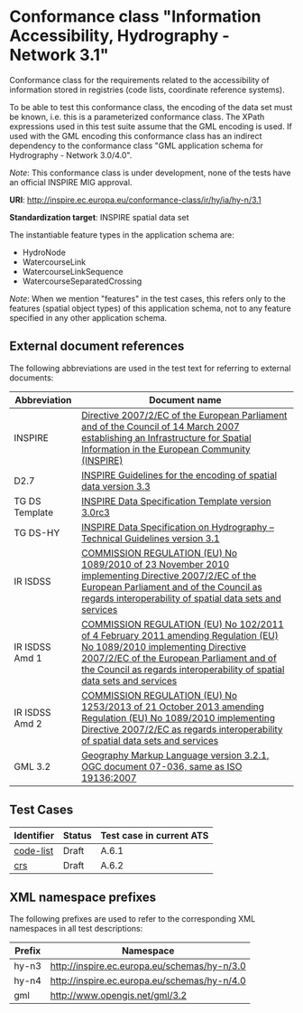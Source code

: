 # Conformance class "Information Accessibility, Hydrography - Network 3.1"

Conformance class for the requirements related to the accessibility of information stored in registries (code lists, coordinate reference systems).

To be able to test this conformance class, the encoding of the data set must be known, i.e. this is a parameterized conformance class. The XPath expressions used in this test suite assume that the GML encoding is used. If used with the GML encoding this conformance class has an indirect dependency to the conformance class "GML application schema for Hydrography - Network 3.0/4.0".

*Note*: This conformance class is under development, none of the tests have an official INSPIRE MIG approval.

**URI**: http://inspire.ec.europa.eu/conformance-class/ir/hy/ia/hy-n/3.1

**Standardization target**: INSPIRE spatial data set

The instantiable feature types in the application schema are:

* HydroNode
* WatercourseLink
* WatercourseLinkSequence
* WatercourseSeparatedCrossing

*Note*: When we mention "features" in the test cases, this refers only to the features (spatial object types) of this application schema, not to any feature specified in any other application schema.

## External document references

The following abbreviations are used in the test text for referring to external documents:

Abbreviation                     | Document name
-------------------------------- | --------------------------------------------------
INSPIRE <a name="ref_INSPIRE"></a> | [Directive 2007/2/EC of the European Parliament and of the Council of 14 March 2007 establishing an Infrastructure for Spatial Information in the European Community (INSPIRE)](http://eur-lex.europa.eu/legal-content/EN/TXT/PDF/?uri=CELEX:32007L0002&from=EN)
D2.7 <a name="ref_D2_7"></a>   | [INSPIRE Guidelines for the encoding of spatial data version 3.3](http://inspire.jrc.ec.europa.eu/documents/Data_Specifications/D2.7_v3.3.pdf)
TG DS Template <a name="ref_TG_DS_tmpl"></a>   | [INSPIRE Data Specification Template version 3.0rc3](http://inspire.jrc.ec.europa.eu/documents/Data_Specifications/INSPIRE_DataSpecification_Template_v3.0rc3.pdf)
TG DS-HY <a name="ref_TG_DS_HY"></a>   | [INSPIRE Data Specification on Hydrography – Technical Guidelines version 3.1](http://inspire.ec.europa.eu/documents/Data_Specifications/INSPIRE_DataSpecification_HY_v3.1.pdf)
IR ISDSS <a name="ref_IR_ISDSS"></a>   | [COMMISSION REGULATION (EU) No 1089/2010 of 23 November 2010 implementing Directive 2007/2/EC of the European Parliament and of the Council as regards interoperability of spatial data sets and services](http://eur-lex.europa.eu/legal-content/EN/TXT/PDF/?uri=OJ:L:2010:323:FULL&from=EN)
IR ISDSS Amd 1 <a name="ref_IR_ISDSS_Amd1"></a>   | [COMMISSION REGULATION (EU) No 102/2011 of 4 February 2011 amending Regulation (EU) No 1089/2010 implementing Directive 2007/2/EC of the European Parliament and of the Council as regards interoperability of spatial data sets and services](http://eur-lex.europa.eu/legal-content/EN/TXT/PDF/?uri=CELEX:32011R0102&from=EN)
IR ISDSS Amd 2 <a name="ref_IR_ISDSS_Amd2"></a>   | [COMMISSION REGULATION (EU) No 1253/2013 of 21 October 2013 amending Regulation (EU) No 1089/2010 implementing Directive 2007/2/EC as regards interoperability of spatial data sets and services](http://eur-lex.europa.eu/LexUriServ/LexUriServ.do?uri=OJ:L:2013:331:0001:0267:EN:PDF)
GML 3.2 <a name="ref_GML32"/>  | [Geography Markup Language version 3.2.1, OGC document 07-036, same as ISO 19136:2007](http://portal.opengeospatial.org/files/?artifact_id=20509) 

## Test Cases

| Identifier                                                        | Status   | Test case in current ATS  |
| ----------------------------------------------------------------- | -------- | ------------ |
| [code-list](code-list.md)  | Draft  | A.6.1 |
| [crs](crs.md)  | Draft  | A.6.2 |

## XML namespace prefixes <a name="namespaces"></a>

The following prefixes are used to refer to the corresponding XML namespaces in all test descriptions:

Prefix         | Namespace
-------------- | -------------------------------------------------
hy-n3          | http://inspire.ec.europa.eu/schemas/hy-n/3.0
hy-n4          | http://inspire.ec.europa.eu/schemas/hy-n/4.0
gml            | http://www.opengis.net/gml/3.2
